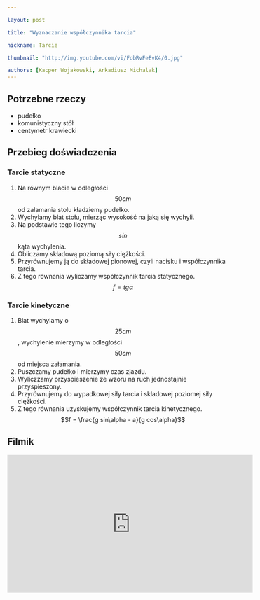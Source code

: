 ```yaml
---

layout: post

title: "Wyznaczanie współczynnika tarcia"

nickname: Tarcie

thumbnail: "http://img.youtube.com/vi/FobRvFeEvK4/0.jpg"

authors: [Kacper Wojakowski, Arkadiusz Michalak]
---
```


## Potrzebne rzeczy

- pudełko
- komunistyczny stół
- centymetr krawiecki

## Przebieg doświadczenia

### Tarcie statyczne

1. Na równym blacie w odległości $$50 cm$$ od załamania stołu kładziemy pudełko.
2. Wychylamy blat stołu, mierząc wysokość na jaką się wychyli.
3. Na podstawie tego liczymy $$sin$$ kąta wychylenia.
4. Obliczamy składową poziomą siły ciężkości.
5. Przyrównujemy ją do składowej pionowej, czyli nacisku i współczynnika tarcia.
6. Z tego równania wyliczamy współczynnik tarcia statycznego. $$f = tg\alpha$$

### Tarcie kinetyczne

1. Blat wychylamy o $$25 cm$$, wychylenie mierzymy w odległości $$50 cm$$ od miejsca załamania.
2. Puszczamy pudełko i mierzymy czas zjazdu.
3. Wyliczzamy przyspieszenie ze wzoru na ruch jednostajnie przyspieszony.
4. Przyrównujemy do wypadkowej siły tarcia i składowej poziomej siły ciężkości.
5. Z tego równania uzyskujemy współczynnik tarcia kinetycznego. $$f = \frac{g sin\alpha - a}{g cos\alpha}$$

## Filmik

<div class="video-container"><iframe width="560" height="315" src="https://www.youtube.com/embed/FobRvFeEvK4?rel=0" frameborder="0" allowfullscreen></iframe></div>
